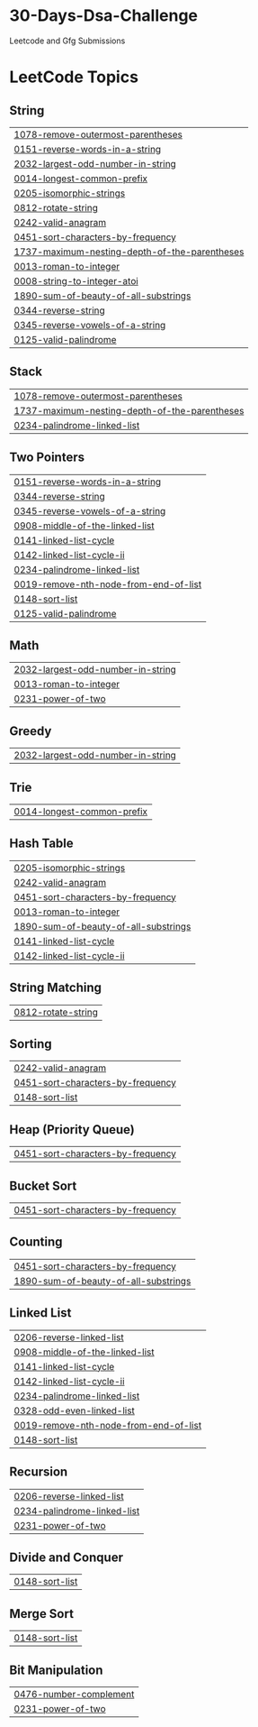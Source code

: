 # 30-Days-Dsa-Challenge
Leetcode and Gfg Submissions

<!---LeetCode Topics Start-->
# LeetCode Topics
## String
|  |
| ------- |
| [1078-remove-outermost-parentheses](https://github.com/pranay1uv/30-Days-Dsa-Challenge/tree/master/1078-remove-outermost-parentheses) |
| [0151-reverse-words-in-a-string](https://github.com/pranay1uv/30-Days-Dsa-Challenge/tree/master/0151-reverse-words-in-a-string) |
| [2032-largest-odd-number-in-string](https://github.com/pranay1uv/30-Days-Dsa-Challenge/tree/master/2032-largest-odd-number-in-string) |
| [0014-longest-common-prefix](https://github.com/pranay1uv/30-Days-Dsa-Challenge/tree/master/0014-longest-common-prefix) |
| [0205-isomorphic-strings](https://github.com/pranay1uv/30-Days-Dsa-Challenge/tree/master/0205-isomorphic-strings) |
| [0812-rotate-string](https://github.com/pranay1uv/30-Days-Dsa-Challenge/tree/master/0812-rotate-string) |
| [0242-valid-anagram](https://github.com/pranay1uv/30-Days-Dsa-Challenge/tree/master/0242-valid-anagram) |
| [0451-sort-characters-by-frequency](https://github.com/pranay1uv/30-Days-Dsa-Challenge/tree/master/0451-sort-characters-by-frequency) |
| [1737-maximum-nesting-depth-of-the-parentheses](https://github.com/pranay1uv/30-Days-Dsa-Challenge/tree/master/1737-maximum-nesting-depth-of-the-parentheses) |
| [0013-roman-to-integer](https://github.com/pranay1uv/30-Days-Dsa-Challenge/tree/master/0013-roman-to-integer) |
| [0008-string-to-integer-atoi](https://github.com/pranay1uv/30-Days-Dsa-Challenge/tree/master/0008-string-to-integer-atoi) |
| [1890-sum-of-beauty-of-all-substrings](https://github.com/pranay1uv/30-Days-Dsa-Challenge/tree/master/1890-sum-of-beauty-of-all-substrings) |
| [0344-reverse-string](https://github.com/pranay1uv/30-Days-Dsa-Challenge/tree/master/0344-reverse-string) |
| [0345-reverse-vowels-of-a-string](https://github.com/pranay1uv/30-Days-Dsa-Challenge/tree/master/0345-reverse-vowels-of-a-string) |
| [0125-valid-palindrome](https://github.com/pranay1uv/30-Days-Dsa-Challenge/tree/master/0125-valid-palindrome) |
## Stack
|  |
| ------- |
| [1078-remove-outermost-parentheses](https://github.com/pranay1uv/30-Days-Dsa-Challenge/tree/master/1078-remove-outermost-parentheses) |
| [1737-maximum-nesting-depth-of-the-parentheses](https://github.com/pranay1uv/30-Days-Dsa-Challenge/tree/master/1737-maximum-nesting-depth-of-the-parentheses) |
| [0234-palindrome-linked-list](https://github.com/pranay1uv/30-Days-Dsa-Challenge/tree/master/0234-palindrome-linked-list) |
## Two Pointers
|  |
| ------- |
| [0151-reverse-words-in-a-string](https://github.com/pranay1uv/30-Days-Dsa-Challenge/tree/master/0151-reverse-words-in-a-string) |
| [0344-reverse-string](https://github.com/pranay1uv/30-Days-Dsa-Challenge/tree/master/0344-reverse-string) |
| [0345-reverse-vowels-of-a-string](https://github.com/pranay1uv/30-Days-Dsa-Challenge/tree/master/0345-reverse-vowels-of-a-string) |
| [0908-middle-of-the-linked-list](https://github.com/pranay1uv/30-Days-Dsa-Challenge/tree/master/0908-middle-of-the-linked-list) |
| [0141-linked-list-cycle](https://github.com/pranay1uv/30-Days-Dsa-Challenge/tree/master/0141-linked-list-cycle) |
| [0142-linked-list-cycle-ii](https://github.com/pranay1uv/30-Days-Dsa-Challenge/tree/master/0142-linked-list-cycle-ii) |
| [0234-palindrome-linked-list](https://github.com/pranay1uv/30-Days-Dsa-Challenge/tree/master/0234-palindrome-linked-list) |
| [0019-remove-nth-node-from-end-of-list](https://github.com/pranay1uv/30-Days-Dsa-Challenge/tree/master/0019-remove-nth-node-from-end-of-list) |
| [0148-sort-list](https://github.com/pranay1uv/30-Days-Dsa-Challenge/tree/master/0148-sort-list) |
| [0125-valid-palindrome](https://github.com/pranay1uv/30-Days-Dsa-Challenge/tree/master/0125-valid-palindrome) |
## Math
|  |
| ------- |
| [2032-largest-odd-number-in-string](https://github.com/pranay1uv/30-Days-Dsa-Challenge/tree/master/2032-largest-odd-number-in-string) |
| [0013-roman-to-integer](https://github.com/pranay1uv/30-Days-Dsa-Challenge/tree/master/0013-roman-to-integer) |
| [0231-power-of-two](https://github.com/pranay1uv/30-Days-Dsa-Challenge/tree/master/0231-power-of-two) |
## Greedy
|  |
| ------- |
| [2032-largest-odd-number-in-string](https://github.com/pranay1uv/30-Days-Dsa-Challenge/tree/master/2032-largest-odd-number-in-string) |
## Trie
|  |
| ------- |
| [0014-longest-common-prefix](https://github.com/pranay1uv/30-Days-Dsa-Challenge/tree/master/0014-longest-common-prefix) |
## Hash Table
|  |
| ------- |
| [0205-isomorphic-strings](https://github.com/pranay1uv/30-Days-Dsa-Challenge/tree/master/0205-isomorphic-strings) |
| [0242-valid-anagram](https://github.com/pranay1uv/30-Days-Dsa-Challenge/tree/master/0242-valid-anagram) |
| [0451-sort-characters-by-frequency](https://github.com/pranay1uv/30-Days-Dsa-Challenge/tree/master/0451-sort-characters-by-frequency) |
| [0013-roman-to-integer](https://github.com/pranay1uv/30-Days-Dsa-Challenge/tree/master/0013-roman-to-integer) |
| [1890-sum-of-beauty-of-all-substrings](https://github.com/pranay1uv/30-Days-Dsa-Challenge/tree/master/1890-sum-of-beauty-of-all-substrings) |
| [0141-linked-list-cycle](https://github.com/pranay1uv/30-Days-Dsa-Challenge/tree/master/0141-linked-list-cycle) |
| [0142-linked-list-cycle-ii](https://github.com/pranay1uv/30-Days-Dsa-Challenge/tree/master/0142-linked-list-cycle-ii) |
## String Matching
|  |
| ------- |
| [0812-rotate-string](https://github.com/pranay1uv/30-Days-Dsa-Challenge/tree/master/0812-rotate-string) |
## Sorting
|  |
| ------- |
| [0242-valid-anagram](https://github.com/pranay1uv/30-Days-Dsa-Challenge/tree/master/0242-valid-anagram) |
| [0451-sort-characters-by-frequency](https://github.com/pranay1uv/30-Days-Dsa-Challenge/tree/master/0451-sort-characters-by-frequency) |
| [0148-sort-list](https://github.com/pranay1uv/30-Days-Dsa-Challenge/tree/master/0148-sort-list) |
## Heap (Priority Queue)
|  |
| ------- |
| [0451-sort-characters-by-frequency](https://github.com/pranay1uv/30-Days-Dsa-Challenge/tree/master/0451-sort-characters-by-frequency) |
## Bucket Sort
|  |
| ------- |
| [0451-sort-characters-by-frequency](https://github.com/pranay1uv/30-Days-Dsa-Challenge/tree/master/0451-sort-characters-by-frequency) |
## Counting
|  |
| ------- |
| [0451-sort-characters-by-frequency](https://github.com/pranay1uv/30-Days-Dsa-Challenge/tree/master/0451-sort-characters-by-frequency) |
| [1890-sum-of-beauty-of-all-substrings](https://github.com/pranay1uv/30-Days-Dsa-Challenge/tree/master/1890-sum-of-beauty-of-all-substrings) |
## Linked List
|  |
| ------- |
| [0206-reverse-linked-list](https://github.com/pranay1uv/30-Days-Dsa-Challenge/tree/master/0206-reverse-linked-list) |
| [0908-middle-of-the-linked-list](https://github.com/pranay1uv/30-Days-Dsa-Challenge/tree/master/0908-middle-of-the-linked-list) |
| [0141-linked-list-cycle](https://github.com/pranay1uv/30-Days-Dsa-Challenge/tree/master/0141-linked-list-cycle) |
| [0142-linked-list-cycle-ii](https://github.com/pranay1uv/30-Days-Dsa-Challenge/tree/master/0142-linked-list-cycle-ii) |
| [0234-palindrome-linked-list](https://github.com/pranay1uv/30-Days-Dsa-Challenge/tree/master/0234-palindrome-linked-list) |
| [0328-odd-even-linked-list](https://github.com/pranay1uv/30-Days-Dsa-Challenge/tree/master/0328-odd-even-linked-list) |
| [0019-remove-nth-node-from-end-of-list](https://github.com/pranay1uv/30-Days-Dsa-Challenge/tree/master/0019-remove-nth-node-from-end-of-list) |
| [0148-sort-list](https://github.com/pranay1uv/30-Days-Dsa-Challenge/tree/master/0148-sort-list) |
## Recursion
|  |
| ------- |
| [0206-reverse-linked-list](https://github.com/pranay1uv/30-Days-Dsa-Challenge/tree/master/0206-reverse-linked-list) |
| [0234-palindrome-linked-list](https://github.com/pranay1uv/30-Days-Dsa-Challenge/tree/master/0234-palindrome-linked-list) |
| [0231-power-of-two](https://github.com/pranay1uv/30-Days-Dsa-Challenge/tree/master/0231-power-of-two) |
## Divide and Conquer
|  |
| ------- |
| [0148-sort-list](https://github.com/pranay1uv/30-Days-Dsa-Challenge/tree/master/0148-sort-list) |
## Merge Sort
|  |
| ------- |
| [0148-sort-list](https://github.com/pranay1uv/30-Days-Dsa-Challenge/tree/master/0148-sort-list) |
## Bit Manipulation
|  |
| ------- |
| [0476-number-complement](https://github.com/pranay1uv/30-Days-Dsa-Challenge/tree/master/0476-number-complement) |
| [0231-power-of-two](https://github.com/pranay1uv/30-Days-Dsa-Challenge/tree/master/0231-power-of-two) |
<!---LeetCode Topics End-->